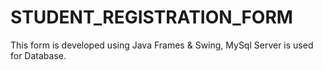 # STUDENT_REGISTRATION_FORM
This form is developed using Java Frames &amp; Swing, MySql Server is used for Database.
